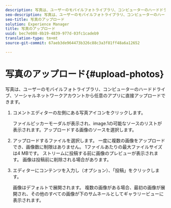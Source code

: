 ```yaml
---
description: 写真は、ユーザーのモバイルフォトライブラリ、コンピューターのハードドライブ、ソーシャルネットワークアカウントから任意のアプリに直接アップロードできます。
seo-description: 写真は、ユーザーのモバイルフォトライブラリ、コンピューターのハードドライブ、ソーシャルネットワークアカウントから任意のアプリに直接アップロードできます。
seo-title: 写真のアップロード
solution: Experience Manager
title: 写真のアップロード
uuid: bec7e088-8b19-4839-977d-03fc1cadeb9
translation-type: tm+mt
source-git-commit: 67aeb3de964473b326c88c3a3f81ff48a6a12652

---
```



# 写真のアップロード{#upload-photos}

写真は、ユーザーのモバイルフォトライブラリ、コンピューターのハードドライブ、ソーシャルネットワークアカウントから任意のアプリに直接アップロードできます。

1. コメントエディターの左側にある写真アイコンをクリックします。

   ファイルピッカーモーダルが表示され、image.1の可能なソースのリストが表示されます。アップロードする画像のソースを選択します。
1. アップロードするファイルを選択します。 一度に複数の画像をアップロードでき、画像数に制限はありません。 1ファイルあたりの最大ファイルサイズは4 MBです。 ストリームに投稿する前に画像のプレビューが表示されます。 画像は投稿前に削除される場合があります。
1. エディターにコンテンツを入力し（オプション）、「投稿」をクリックします。

   画像はデフォルトで展開されます。 複数の画像がある場合、最初の画像が展開され、その他のすべての画像が下のサムネールとしてギャラリービューに表示されます。